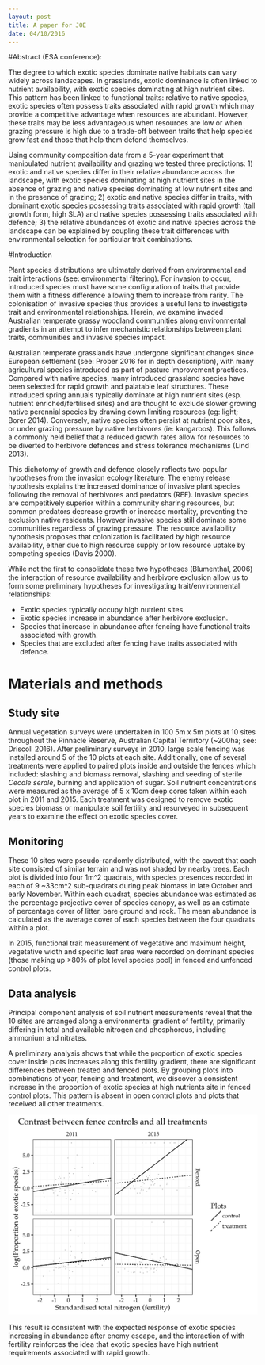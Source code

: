 ```yaml
---
layout: post
title: A paper for JOE
date: 04/10/2016
---
```


#Abstract (ESA conference):

The degree to which exotic species dominate native habitats can vary widely across landscapes. In grasslands, exotic dominance is often linked to nutrient availability, with exotic species dominating at high nutrient sites. This pattern has been linked to functional traits: relative to native species, exotic species often possess traits associated with rapid growth which may provide a competitive advantage when resources are abundant. However, these traits may be less advantageous when resources are low or when grazing pressure is high due to a trade-off between traits that help species grow fast and those that help them defend themselves.

Using community composition data from a 5-year experiment that manipulated nutrient availability and grazing we tested three predictions: 1) exotic and native species differ in their relative abundance across the landscape, with exotic species dominating at high nutrient sites in the absence of grazing and native species dominating at low nutrient sites and in the presence of grazing; 2) exotic and native species differ in traits, with dominant exotic species possessing traits associated with rapid growth (tall growth form, high SLA) and native species possessing traits associated with defence; 3) the relative abundances of exotic and native species across the landscape can be explained by coupling these trait differences with environmental selection for particular trait combinations.


#Introduction

Plant species distributions are ultimately derived from environmental and trait interactions (see: environmental filtering). For invasion to occur, introduced species must have some configuration of traits that provide them with a fitness difference allowing them to increase from rarity. The colonisation of invasive species thus provides a useful lens to investigate trait and environmental relationships. Herein, we examine invaded Australian temperate grassy woodland communities along environmental gradients in an attempt to infer mechanistic relationships between plant traits, communities and invasive species impact.

Australian temperate grasslands have undergone significant changes since European settlement (see: Prober 2016 for in depth description), with many agricultural species introduced as part of pasture improvement practices. Compared with native species, many introduced grassland species have been selected for rapid growth and palatable leaf structures. These introduced spring annuals typically dominate at high nutrient sites (esp. nutrient enriched/fertilised sites) and are thought to exclude slower growing native perennial species by drawing down limiting resources (eg: light; Borer 2014). Conversely, native species often persist at nutrient poor sites, or under grazing pressure by native herbivores (ie: kangaroos). This follows a commonly held belief that a reduced growth rates allow for resources to be diverted to herbivore defences and stress tolerance mechanisms (Lind 2013).

This dichotomy of growth and defence closely reflects two popular hypotheses from the invasion ecology literature. The enemy release hypothesis explains the increased dominance of invasive plant species following the removal of herbivores and predators (REF). Invasive species are competitively superior within a community sharing resources, but common predators decrease growth or increase mortality, preventing the exclusion native residents. However invasive species still dominate some communities regardless of grazing pressure. The resource availability hypothesis proposes that colonization is facilitated by high resource availability, either due to high resource supply or low resource uptake by competing species (Davis 2000).

While not the first to consolidate these two hypotheses (Blumenthal, 2006) the interaction of resource availability and herbivore exclusion allow us to form some preliminary hypotheses for investigating trait/environmental relationships:

  - Exotic species typically occupy high nutrient sites.
  - Exotic species increase in abundance after herbivore exclusion.
  - Species that increase in abundance after fencing have functional traits associated with growth.
  - Species that are excluded after fencing have traits associated with defence.

# Materials and methods

## Study site

Annual vegetation surveys were undertaken in 100 5m x 5m plots at 10 sites throughout the Pinnacle Reserve, Australian Capital Terrirtory (~200ha; see: Driscoll 2016). After preliminary surveys in 2010, large scale fencing was installed around 5 of the 10 plots at each site. Additionally, one of several treatments were applied to paired plots inside and outside the fences which included: slashing and biomass removal, slashing and seeding of sterile *Cecale serale*, burning and application of sugar. Soil nutrient concentrations were measured as the average of 5 x 10cm deep cores taken within each plot in 2011 and 2015. Each treatment was designed to remove exotic species biomass or manipulate soil fertility and resurveyed in subsequent years to examine the effect on exotic species cover.

## Monitoring

These 10 sites were pseudo-randomly distributed, with the caveat that each site consisted of similar terrain and was not shaded by nearby trees. Each plot is divided into four 1m^2 quadrats, with species presences recorded in each of 9 ~33cm^2 sub-quadrats during peak biomass in late October and early November. Within each quadrat, species abundance was estimated as the percentage projective cover of species canopy, as well as an estimate of percentage cover of litter, bare ground and rock. The mean abundance is calculated as the average cover of each species between the four quadrats within a plot.

In 2015, functional trait measurement of vegetative and maximum height, vegetative width and specific leaf area were recorded on dominant species (those making up >80% of plot level species pool) in fenced and unfenced control plots.

## Data analysis

Principal component analysis of soil nutrient measurements reveal that the 10 sites are arranged along a environmental gradient of fertility, primarily differing in total and available nitrogen and phosphorous, including ammonium and nitrates.

A preliminary analysis shows that while the proportion of exotic species cover inside plots increases along this fertility gradient, there are significant differences between treated and fenced plots. By grouping plots into combinations of year, fencing and treatment, we discover a consistent increase in the proportion of exotic species at high nutrients site in fenced control plots. This pattern is absent in open control plots and plots that received all other treatments.

 ![Figure. 1](/images/2016-10-04_Pinnacle_vegetation_surveys/fencing_effect2011-15.png)

This result is consistent with the expected response of exotic species increasing in abundance after enemy escape, and the interaction of with fertility reinforces the idea that exotic species have high nutrient requirements associated with rapid growth.
